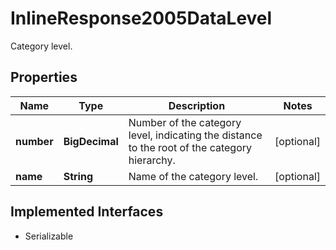 

# InlineResponse2005DataLevel

Category level.

## Properties

Name | Type | Description | Notes
------------ | ------------- | ------------- | -------------
**number** | **BigDecimal** | Number of the category level, indicating the distance to the root of the category hierarchy. |  [optional]
**name** | **String** | Name of the category level. |  [optional]


## Implemented Interfaces

* Serializable


